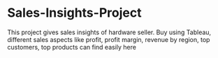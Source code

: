 # Sales-Insights-Project
This project gives sales insights of hardware seller. Buy using Tableau, different sales aspects like profit, profit margin, revenue by region, top customers, top products can find easily here
